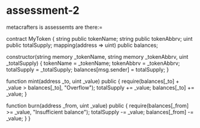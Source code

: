 # assessment-2
metacrafters is assessemts are there:=

contract MyToken {
    string public tokenName;
    string public tokenAbbrv;
    uint public totalSupply;
    mapping(address => uint) public balances;

   constructor(string memory _tokenName, string memory _tokenAbbrv, uint _totalSupply) {
        tokenName = _tokenName;
        tokenAbbrv = _tokenAbbrv;
        totalSupply = _totalSupply;
        balances[msg.sender] = totalSupply;
    }

  function mint(address _to, uint _value) public {
        require(balances[_to] + _value > balances[_to], "Overflow");
        totalSupply += _value;
        balances[_to] += _value;
    }

  function burn(address _from, uint _value) public {
        require(balances[_from] >= _value, "Insufficient balance");
        totalSupply -= _value;
        balances[_from] -= _value;
    }
}

